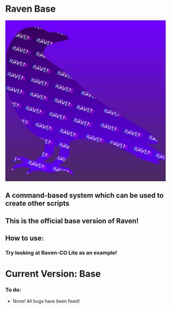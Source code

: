 # Raven Base

![Raven Icon](/assets/Raven.png)

## A command-based system which can be used to create other scripts
## This is the official base version of Raven!

## How to use:
### Try looking at Raven-CO Lite as an example!

# Current Version: Base

### To do:
- None! All bugs have been fixed!